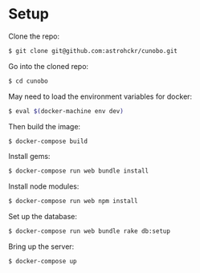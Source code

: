 # Setup

Clone the repo:

```sh
$ git clone git@github.com:astrohckr/cunobo.git
```

Go into the cloned repo:

```sh
$ cd cunobo
```

May need to load the environment variables for docker:
```sh
$ eval $(docker-machine env dev)
```
Then build the image:

```sh
$ docker-compose build
```

Install gems:

```sh
$ docker-compose run web bundle install
```

Install node modules:

```sh
$ docker-compose run web npm install
```

Set up the database:

```sh
$ docker-compose run web bundle rake db:setup
```

Bring up the server:

```sh
$ docker-compose up
```
